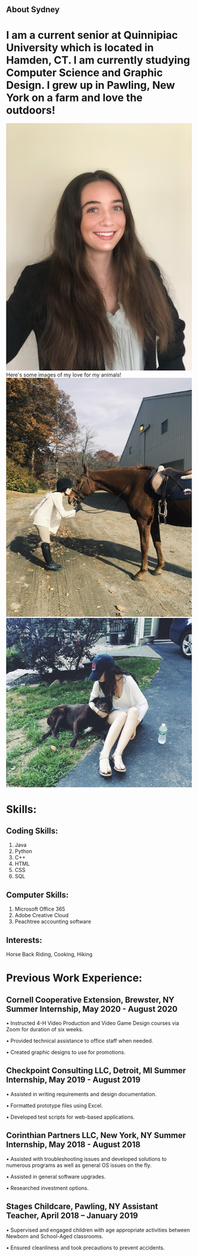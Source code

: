 ## **About Sydney**

# I am a current senior at Quinnipiac University which is located in Hamden, CT. I am currently studying Computer Science and Graphic Design. I grew up in Pawling, New York on a farm and love the outdoors!

![Sydney](sydney.jpg)
Here's some images of my love for my animals!
![Horse Back Riding](horse.jpg)
![My Dog Jojo](dog.jpg)

# **Skills:**

## **Coding Skills:**
1. Java
2. Python
3. C++
4. HTML
5. CSS
6. SQL

## **Computer Skills:**
1. Microsoft Office 365
2. Adobe Creative Cloud
3. Peachtree accounting software

## **Interests:**
Horse Back Riding, Cooking, Hiking

# **Previous Work Experience:**

## Cornell Cooperative Extension, Brewster, NY Summer Internship, May 2020 - August 2020
• Instructed 4-H Video Production and Video Game Design courses via Zoom for duration of six weeks.


• Provided technical assistance to office staff when needed.


• Created graphic designs to use for promotions.

## Checkpoint Consulting LLC, Detroit, MI Summer Internship, May 2019 - August 2019
• Assisted in writing requirements and design documentation.


• Formatted prototype files using Excel.


• Developed test scripts for web-based applications.

## Corinthian Partners LLC, New York, NY Summer Internship, May 2018 - August 2018
• Assisted with troubleshooting issues and developed solutions to numerous programs as well as general OS issues on the fly.


• Assisted in general software upgrades.


• Researched investment options.

## Stages Childcare, Pawling, NY Assistant Teacher, April 2018 – January 2019
• Supervised and engaged children with age appropriate activities between Newborn and School-Aged classrooms.


• Ensured cleanliness and took precautions to prevent accidents.
